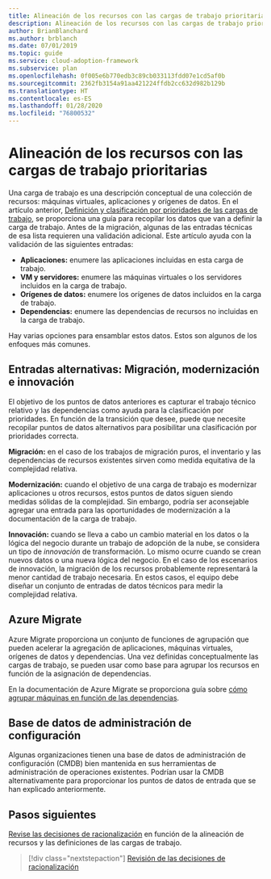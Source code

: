 ```yaml
---
title: Alineación de los recursos con las cargas de trabajo prioritarias
description: Alineación de los recursos con las cargas de trabajo prioritarias
author: BrianBlanchard
ms.author: brblanch
ms.date: 07/01/2019
ms.topic: guide
ms.service: cloud-adoption-framework
ms.subservice: plan
ms.openlocfilehash: 0f005e6b770edb3c89cb033113fdd07e1cd5af0b
ms.sourcegitcommit: 2362fb3154a91aa421224ffdb2cc632d982b129b
ms.translationtype: HT
ms.contentlocale: es-ES
ms.lasthandoff: 01/28/2020
ms.locfileid: "76800532"
---
```

# <a name="align-assets-to-prioritized-workloads"></a>Alineación de los recursos con las cargas de trabajo prioritarias

Una carga de trabajo es una descripción conceptual de una colección de recursos: máquinas virtuales, aplicaciones y orígenes de datos. En el artículo anterior, [Definición y clasificación por prioridades de las cargas de trabajo](./workloads.md), se proporciona una guía para recopilar los datos que van a definir la carga de trabajo. Antes de la migración, algunas de las entradas técnicas de esa lista requieren una validación adicional. Este artículo ayuda con la validación de las siguientes entradas:

- **Aplicaciones:** enumere las aplicaciones incluidas en esta carga de trabajo.
- **VM y servidores:** enumere las máquinas virtuales o los servidores incluidos en la carga de trabajo.
- **Orígenes de datos:** enumere los orígenes de datos incluidos en la carga de trabajo.
- **Dependencias:** enumere las dependencias de recursos no incluidas en la carga de trabajo.

Hay varias opciones para ensamblar estos datos. Estos son algunos de los enfoques más comunes.

## <a name="alternative-inputs-migrate-modernize-innovate"></a>Entradas alternativas: Migración, modernización e innovación

El objetivo de los puntos de datos anteriores es capturar el trabajo técnico relativo y las dependencias como ayuda para la clasificación por prioridades. En función de la transición que desee, puede que necesite recopilar puntos de datos alternativos para posibilitar una clasificación por prioridades correcta.

**Migración:** en el caso de los trabajos de migración puros, el inventario y las dependencias de recursos existentes sirven como medida equitativa de la complejidad relativa.

**Modernización:** cuando el objetivo de una carga de trabajo es modernizar aplicaciones u otros recursos, estos puntos de datos siguen siendo medidas sólidas de la complejidad. Sin embargo, podría ser aconsejable agregar una entrada para las oportunidades de modernización a la documentación de la carga de trabajo.

**Innovación:** cuando se lleva a cabo un cambio material en los datos o la lógica del negocio durante un trabajo de adopción de la nube, se considera un tipo de *innovación* de transformación. Lo mismo ocurre cuando se crean nuevos datos o una nueva lógica del negocio. En el caso de los escenarios de innovación, la migración de los recursos probablemente representará la menor cantidad de trabajo necesaria. En estos casos, el equipo debe diseñar un conjunto de entradas de datos técnicos para medir la complejidad relativa.

## <a name="azure-migrate"></a>Azure Migrate

Azure Migrate proporciona un conjunto de funciones de agrupación que pueden acelerar la agregación de aplicaciones, máquinas virtuales, orígenes de datos y dependencias. Una vez definidas conceptualmente las cargas de trabajo, se pueden usar como base para agrupar los recursos en función de la asignación de dependencias.

En la documentación de Azure Migrate se proporciona guía sobre [cómo agrupar máquinas en función de las dependencias](https://docs.microsoft.com/azure/migrate/how-to-create-group-machine-dependencies).

## <a name="configuration-management-database"></a>Base de datos de administración de configuración

Algunas organizaciones tienen una base de datos de administración de configuración (CMDB) bien mantenida en sus herramientas de administración de operaciones existentes. Podrían usar la CMDB alternativamente para proporcionar los puntos de datos de entrada que se han explicado anteriormente.

## <a name="next-steps"></a>Pasos siguientes

[Revise las decisiones de racionalización](./review-rationalization.md) en función de la alineación de recursos y las definiciones de las cargas de trabajo.

> [!div class="nextstepaction"]
> [Revisión de las decisiones de racionalización](./review-rationalization.md)
